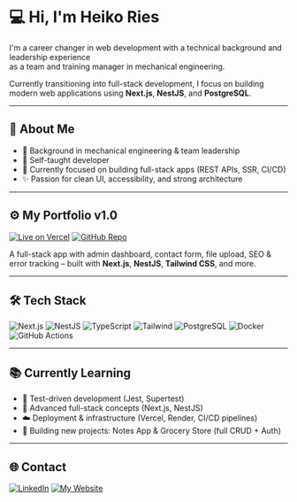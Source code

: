 # 💻 Hi, I'm Heiko Ries

I'm a career changer in web development with a technical background and leadership experience  
as a team and training manager in mechanical engineering.

Currently transitioning into full-stack development, I focus on building modern web applications using **Next.js**, **NestJS**, and **PostgreSQL**.

---

## 🚀 About Me

- 🧰 Background in mechanical engineering & team leadership  
- 🧠 Self-taught developer
- 🎯 Currently focused on building full-stack apps (REST APIs, SSR, CI/CD)  
- ✨ Passion for clean UI, accessibility, and strong architecture  

---

## ⚙️ My Portfolio v1.0 

[![Live on Vercel](https://img.shields.io/badge/Live-Vercel-000?logo=vercel)](https://my-portfolio-henna-one-36.vercel.app/)
[![GitHub Repo](https://img.shields.io/badge/GitHub-Repo-181717?logo=github)](https://github.com/Hikko218/My-Portfolio)

A full-stack app with admin dashboard, contact form, file upload, SEO & error tracking – built with **Next.js**, **NestJS**, **Tailwind CSS**, and more.

---

## 🛠 Tech Stack
![Next.js](https://img.shields.io/badge/-Next.js-black?logo=next.js)
![NestJS](https://img.shields.io/badge/-NestJS-red?logo=nestjs)
![TypeScript](https://img.shields.io/badge/-TypeScript-3178c6?logo=typescript)
![Tailwind](https://img.shields.io/badge/Tailwind_CSS-Design-38BDF8?logo=tailwindcss)
![PostgreSQL](https://img.shields.io/badge/-PostgreSQL-336791?logo=postgresql)
![Docker](https://img.shields.io/badge/-Docker-2496ED?logo=docker)
![GitHub Actions](https://img.shields.io/badge/-GitHub%20Actions-2088FF?logo=githubactions)

---

## 📚 Currently Learning

- 🧪 Test-driven development (Jest, Supertest)
- 🧩 Advanced full-stack concepts (Next.js, NestJS)
- ☁️ Deployment & infrastructure (Vercel, Render, CI/CD pipelines)  
- 🛒 Building new projects: Notes App & Grocery Store (full CRUD + Auth)

---

## 🌐 Contact
[![LinkedIn](https://img.shields.io/badge/LinkedIn-Heiko%20Ries-blue?style=flat-square&logo=linkedin)](https://www.linkedin.com/in/heiko-ries-b35778374)
[![My Website](https://img.shields.io/badge/Live-Vercel-000?logo=vercel)](https://my-portfolio-henna-one-36.vercel.app/)
